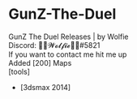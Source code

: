# GunZ-The-Duel
GunZ The Duel Releases | by Wolfie<br>
Discord: 🐾🐺𝓦𝓸𝓵𝓯𝓲𝓮🐺🐾#5821<br>
If you want to contact me hit me up <br>
Added [200] Maps<br>
[tools]
- [3dsmax 2014]<br>
